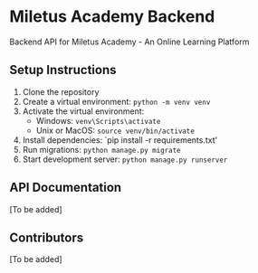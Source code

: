 # Miletus Academy Backend

Backend API for Miletus Academy - An Online Learning Platform

## Setup Instructions

1. Clone the repository
2. Create a virtual environment: `python -m venv venv`
3. Activate the virtual environment: 
   - Windows: `venv\Scripts\activate`
   - Unix or MacOS: `source venv/bin/activate`
4. Install dependencies: `pip install -r requirements.txt'
5. Run migrations: `python manage.py migrate`
6. Start development server: `python manage.py runserver`

## API Documentation

[To be added]

## Contributors

[To be added]
